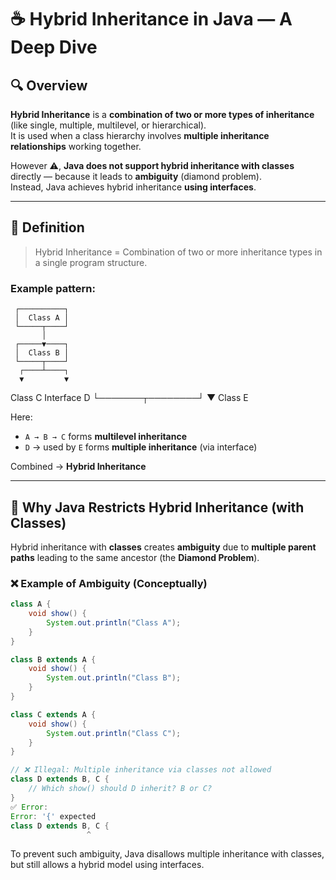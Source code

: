 # ☕ Hybrid Inheritance in Java — A Deep Dive

## 🔍 Overview

**Hybrid Inheritance** is a **combination of two or more types of inheritance** (like single, multiple, multilevel, or hierarchical).  
It is used when a class hierarchy involves **multiple inheritance relationships** working together.

However ⚠️, **Java does not support hybrid inheritance with classes** directly — because it leads to **ambiguity** (diamond problem).  
Instead, Java achieves hybrid inheritance **using interfaces**.

---

## 🧩 Definition

> Hybrid Inheritance = Combination of two or more inheritance types in a single program structure.

### Example pattern:
     ┌──────────┐
     │  Class A │
     └─────┬────┘
           │
     ┌─────▼────┐
     │  Class B │
     └─────┬────┘
      ┌────┴────┐
      ▼         ▼
Class C     Interface D
└───────┬────────┘
▼
Class E

Here:
- `A → B → C` forms **multilevel inheritance**
- `D` → used by `E` forms **multiple inheritance** (via interface)

Combined → **Hybrid Inheritance**

---

## 🧠 Why Java Restricts Hybrid Inheritance (with Classes)

Hybrid inheritance with **classes** creates **ambiguity** due to **multiple parent paths** leading to the same ancestor (the **Diamond Problem**).

### ❌ Example of Ambiguity (Conceptually)

```java
class A {
    void show() {
        System.out.println("Class A");
    }
}

class B extends A {
    void show() {
        System.out.println("Class B");
    }
}

class C extends A {
    void show() {
        System.out.println("Class C");
    }
}

// ❌ Illegal: Multiple inheritance via classes not allowed
class D extends B, C {
    // Which show() should D inherit? B or C?
}
✅ Error:
Error: '{' expected
class D extends B, C {
                 ^
```
To prevent such ambiguity, Java disallows multiple inheritance with classes,
but still allows a hybrid model using interfaces.

